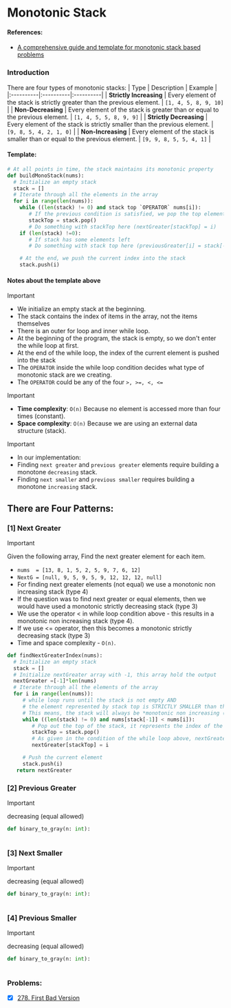 # Monotonic Stack

#### References:
- [A comprehensive guide and template for monotonic stack based problems](https://leetcode.com/discuss/study-guide/2347639/A-comprehensive-guide-and-template-for-monotonic-stack-based-problems)

### Introduction
There are four types of monotonic stacks:
| Type  | Description |  Example |
|:----------|:----------|:----------|
| **Strictly Increasing**  | Every element of the stack is strictly greater than the previous element.     | `[1, 4, 5, 8, 9, 10]`    |
| **Non-Decreasing**       | Every element of the stack is greater than or equal to the previous element.  | `[1, 4, 5, 5, 8, 9, 9]`  |
| **Strictly Decreasing**  | Every element of the stack is strictly smaller than the previous element.     | `[9, 8, 5, 4, 2, 1, 0]`  |
| **Non-Increasing**       | Every element of the stack is smaller than or equal to the previous element.  | `[9, 9, 8, 5, 5, 4, 1]`  |

 #### Template:
 ```python
 # At all points in time, the stack maintains its monotonic property
 def buildMonoStack(nums):
   # Initialize an empty stack
   stack = []
   # Iterate through all the elements in the array
   for i in range(len(nums)):
     while ((len(stack) != 0) and stack top `OPERATOR` nums[i]):
        # If the previous condition is satisfied, we pop the top element
        stackTop = stack.pop()
        # Do something with stackTop here (nextGreater[stackTop] = i)
     if (len(stack) !=0):
        # If stack has some elements left
        # Do something with stack top here (previousGreater[i] = stack[-1])

     # At the end, we push the current index into the stack
     stack.push(i)    
 ```
 #### Notes about the template above
 > [!IMPORTANT]
 > - We initialize an empty stack at the beginning.
 > - The stack contains the index of items in the array, not the items themselves
 > - There is an outer for loop and inner while loop.
 > - At the beginning of the program, the stack is empty, so we don't enter the while loop at first. 
 > - At the end of the while loop, the index of the current element is pushed into the stack
 > - The `OPERATOR` inside the while loop condition decides what type of monotonic stack are we creating.
 > - The `OPERATOR` could be any of the four `>, >=, <, <=`
 
 > [!IMPORTANT]
 > - **Time complexity**:  `O(n)` Because no element is accessed more than four times (constant). 
 > - **Space complexity**: `O(n)` Because we are using an external data structure (stack).
 
 > [!IMPORTANT]
 > - In our implementation:
 >  -  Finding `next greater` and `previous greater` elements require building a monotone `decreasing` stack.
 >  -  Finding `next smaller` and `previous smaller` requires building a monotone `increasing` stack.
 
 ## There are Four Patterns:
  ### [1] Next Greater
  > [!IMPORTANT]
  > Given the following array, Find the next greater element for each item.
  > - `nums  = [13, 8, 1, 5, 2, 5, 9, 7, 6, 12]`
  > - `NextG = [null, 9, 5, 9, 5, 9, 12, 12, 12, null]`
  > - For finding next greater elements (not equal) we use a monotonic non increasing stack (type 4)
  > - If the question was to find next greater or equal elements, then we would have used a monotonic strictly decreasing stack (type 3)
  > - We use the operator < in while loop condition above - this results in a monotonic non increasing stack (type 4).
  > - If we use <= operator, then this becomes a monotonic strictly decreasing stack (type 3)
  > - Time and space complexity - `O(n)`.
   
 ```python
 def findNextGreaterIndex(nums):
   # Initialize an empty stack
   stack = []
   # Initialize nextGreater array with -1, this array hold the output
   nextGreater =[-1]*len(nums)
   # Iterate through all the elements of the array
   for i in range(len(nums)):
      # while loop runs until the stack is not empty AND
      # the element represented by stack top is STRICTLY SMALLER than the current element
      # This means, the stack will always be *monotonic non increasing (type 4)*
      while ((len(stack) != 0) and nums[stack[-1]] < nums[i]):
         # Pop out the top of the stack, it represents the index of the item
         stackTop = stack.pop()
         # As given in the condition of the while loop above, nextGreater element of stackTop is the element at index i
         nextGreater[stackTop] = i
 
      # Push the current element
      stack.push(i)
    return nextGreater
 ```



  ### [2] Previous Greater	
  > [!IMPORTANT]
  >  decreasing (equal allowed)	
    
 ```python
 def binary_to_gray(n: int):      
  
 ```

  ### [3] Next Smaller	
  > [!IMPORTANT]
  >  decreasing (equal allowed)	
    
 ```python
 def binary_to_gray(n: int):      
  
 ```

  ### [4] Previous Smaller	
  > [!IMPORTANT]
  >  decreasing (equal allowed)	
    
 ```python
 def binary_to_gray(n: int):      
  
 ```

### Problems: 
- [x] [278. First Bad Version](https://leetcode.com/problems/first-bad-version/description/) 
